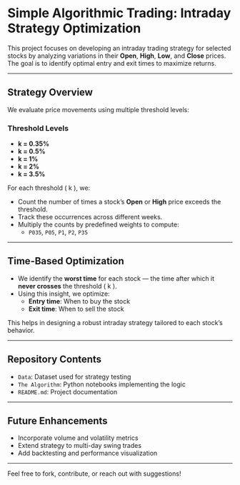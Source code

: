 # Simple Algorithmic Trading: Intraday Strategy Optimization

This project focuses on developing an intraday trading strategy for selected stocks by analyzing variations in their **Open**, **High**, **Low**, and **Close** prices. The goal is to identify optimal entry and exit times to maximize returns.

---

## Strategy Overview

We evaluate price movements using multiple threshold levels:

### Threshold Levels
- **k = 0.35%**
- **k = 0.5%**
- **k = 1%**
- **k = 2%**
- **k = 3.5%**

For each threshold \( k \), we:
- Count the number of times a stock’s **Open** or **High** price exceeds the threshold.
- Track these occurrences across different weeks.
- Multiply the counts by predefined weights to compute:
  - `P035`, `P05`, `P1`, `P2`, `P35`

---

## Time-Based Optimization

- We identify the **worst time** for each stock — the time after which it **never crosses** the threshold \( k \).
- Using this insight, we optimize:
  - **Entry time**: When to buy the stock
  - **Exit time**: When to sell the stock

This helps in designing a robust intraday strategy tailored to each stock’s behavior.

---

## Repository Contents
- `Data`: Dataset used for strategy testing
- `The Algorithm`: Python notebooks implementing the logic
- `README.md`: Project documentation

---

## Future Enhancements
- Incorporate volume and volatility metrics
- Extend strategy to multi-day swing trades
- Add backtesting and performance visualization

---

Feel free to fork, contribute, or reach out with suggestions!
